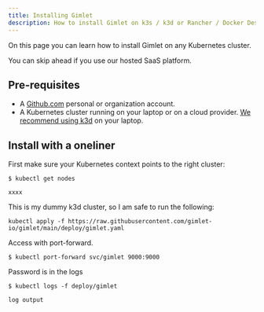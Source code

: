 ```yaml
---
title: Installing Gimlet
description: How to install Gimlet on k3s / k3d or Rancher / Docker Desktop or Minikube or kind
---
```



On this page you can learn how to install Gimlet on any Kubernetes cluster.

You can skip ahead if you use our hosted SaaS platform.

## Pre-requisites

- A [Github.com](https://github.com) personal or organization account.
- A Kubernetes cluster running on your laptop or on a cloud provider. [We recommend using k3d](TODO) on your laptop.

## Install with a oneliner

First make sure your Kubernetes context points to the right cluster:

```
$ kubectl get nodes

xxxx
```

This is my dummy k3d cluster, so I am safe to run the following:

```
kubectl apply -f https://raw.githubusercontent.com/gimlet-io/gimlet/main/deploy/gimlet.yaml
```

Access with port-forward.

```
$ kubectl port-forward svc/gimlet 9000:9000
```

Password is in the logs

```
$ kubectl logs -f deploy/gimlet

log output
```